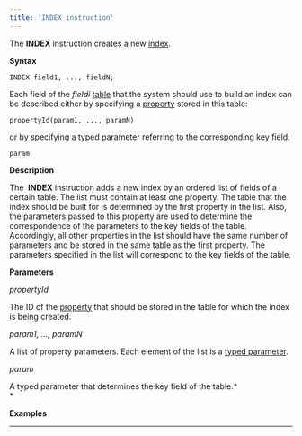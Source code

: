```yaml
---
title: 'INDEX instruction'
---
```


The **INDEX** instruction creates a new [index](Indexes.md).

**Syntax**

    INDEX field1, ..., fieldN;

Each field of the *fieldi* [table](Tables.md) that the system should use to build an index can be described either by specifying a [property](Properties.md) stored in this table:

    propertyId(param1, ..., paramN)

or by specifying a typed parameter referring to the corresponding key field: 

    param

**Description**

The  **INDEX** instruction adds a new index by an ordered list of fields of a certain table. The list must contain at least one property. The table that the index should be built for is determined by the first property in the list. Also, the parameters passed to this property are used to determine the correspondence of the parameters to the key fields of the table. Accordingly, all other properties in the list should have the same number of parameters and be stored in the same table as the first property. The parameters specified in the list will correspond to the key fields of the table.

**Parameters**

*propertyId*

The ID of the [property](IDs_1573053.html#IDs-propertyid) that should be stored in the table for which the index is being created.

*param1, ..., paramN*

A list of property parameters. Each element of the list is a [typed parameter](IDs_1573053.html#IDs-paramid).

*param*

A typed parameter that determines the key field of the table.*  
*

**Examples**

********************


  
